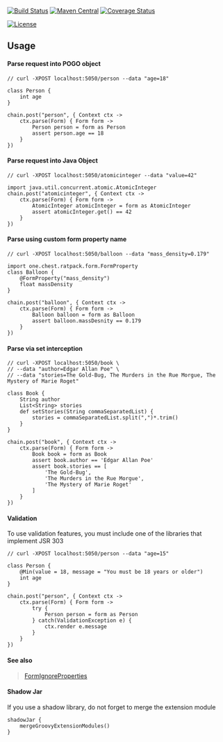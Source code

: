 

[![Build Status][travis-image]][travis-url]
[![Maven Central][maven-image]][maven-url]
[![Coverage Status][coveralls-image]][coveralls-url]

[![License][license-image]][license-url]

Usage 
-

#### Parse request into POGO object

    // curl -XPOST localhost:5050/person --data "age=18"  
    
    class Person {
        int age
    }
    
    chain.post("person", { Context ctx ->
        ctx.parse(Form) { Form form -> 
            Person person = form as Person
            assert person.age == 18
        }
    })

#### Parse request into Java Object

    // curl -XPOST localhost:5050/atomicinteger --data "value=42"
    
    import java.util.concurrent.atomic.AtomicInteger
    chain.post("atomicinteger", { Context ctx ->
        ctx.parse(Form) { Form form -> 
            AtomicInteger atomicInteger = form as AtomicInteger
            assert atomicInteger.get() == 42
        }
    })

#### Parse using custom form property name

    // curl -XPOST localhost:5050/balloon --data "mass_density=0.179"  
    
    import one.chest.ratpack.form.FormProperty
    class Balloon {
        @FormProperty("mass_density")
        float massDensity
    }
    
    chain.post("balloon", { Context ctx ->
        ctx.parse(Form) { Form form -> 
            Balloon balloon = form as Balloon
            assert balloon.massDesnity == 0.179
        }
    })

#### Parse via set interception

    // curl -XPOST localhost:5050/book \ 
    // --data "author=Edgar Allan Poe" \
    // --data "stories=The Gold-Bug, The Murders in the Rue Morgue, The Mystery of Marie Roget"  
    
    class Book {
        String author
        List<String> stories
        def setStories(String commaSeparatedList) {
            stories = commaSeparatedList.split(",")*.trim()
        }
    }
    
    chain.post("book", { Context ctx ->
        ctx.parse(Form) { Form form -> 
            Book book = form as Book
            assert book.author == 'Edgar Allan Poe'
            assert book.stories == [
                'The Gold-Bug',
                'The Murders in the Rue Morgue', 
                'The Mystery of Marie Roget'
            ]
        }
    })
    
#### Validation

To use validation features, you must include one of the libraries that implement JSR 303  

    // curl -XPOST localhost:5050/person --data "age=15"
    
    class Person {
        @Min(value = 18, message = "You must be 18 years or older") 
        int age
    }
    
    chain.post("person", { Context ctx ->
        ctx.parse(Form) { Form form ->
            try {
                Person person = form as Person
            } catch(ValidationException e) {
                ctx.render e.message
            }
        }
    })
    
#### See also 

> [FormIgnoreProperties](src/test/groovy/one/chest/ratpack/groovy/extension/FormIgnorePropertiesTest.groovy)

#### Shadow Jar

If you use a shadow library, do not forget to merge the extension module

    shadowJar {
        mergeGroovyExtensionModules()
    } 

[travis-image]: https://travis-ci.org/DNAlchemist/ratpack-form-parser.svg?branch=master
[travis-url]: https://travis-ci.org/DNAlchemist/ratpack-form-parser
[maven-image]: https://maven-badges.herokuapp.com/maven-central/one.chest.ratpack/ratpack-form-parser/badge.svg
[maven-url]: https://maven-badges.herokuapp.com/maven-central/one.chest.ratpack/ratpack-form-parser
[coveralls-image]: https://coveralls.io/repos/github/DNAlchemist/ratpack-form-parser/badge.svg?branch=master
[coveralls-url]: https://coveralls.io/github/DNAlchemist/ratpack-form-parser?branch=master

[license-url]: https://github.com/DNAlchemist/ratpack-form-parser/blob/master/LICENSE
[license-image]: https://img.shields.io/badge/license-MIT-blue.svg?style=flat
